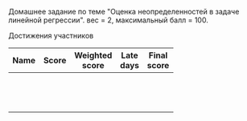 Домашнее задание по теме "Оценка неопределенностей в задаче линейной регрессии". вес = 2, максимальный балл = 100.



Достижения участников

| Name            | Score                    | Weighted<br>score        | Late<br>days                | Final<br>score           |
| --------------- | ------------------------ | ------------------------ | --------------------------- | ------------------------ |
|                 |                          |                          |                             |                          |
|                 |                          |                          |                             |                          |
|                 |                          |                          |                             |                          |
|                 |                          |                          |                             |                          |
|                 |                          |                          |                             |                          |
|                 |                          |                          |                             |                          |
|                 |                          |                          |                             |                          |
|                 |                          |                          |                             |                          |
|                 |                          |                          |                             |                          |
|                 |                          |                          |                             |                          |
|                 |                          |                          |                             |                          |
|                 |                          |                          |                             |                          |
|                 |                          |                          |                             |                          |
